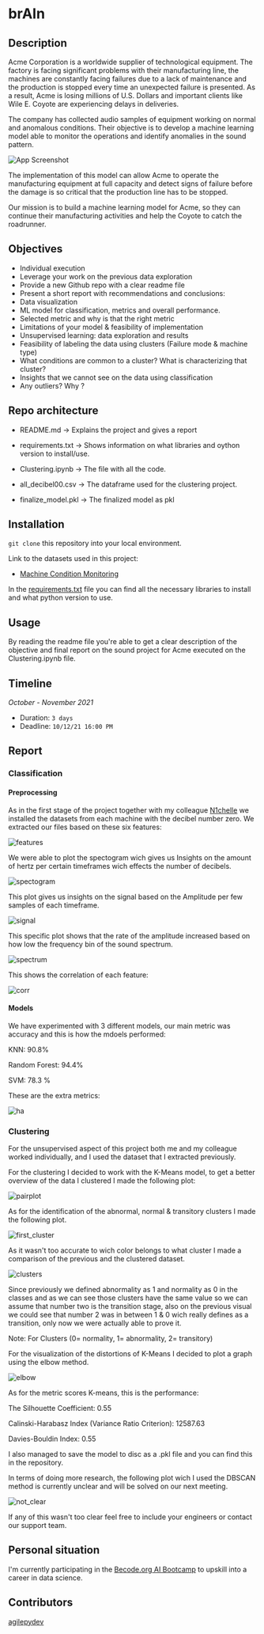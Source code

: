 # brAIn

## Description
Acme Corporation is a worldwide supplier of technological equipment. The factory is facing significant problems with their manufacturing line, the machines are constantly facing failures due to a lack of maintenance and the production is stopped every time an unexpected failure is presented. As a result, Acme is losing millions of U.S. Dollars and important clients like Wile E. Coyote are experiencing delays in deliveries.

The company has collected audio samples of equipment working on normal and anomalous conditions. Their objective is to develop a machine learning model able to monitor the operations and identify anomalies in the sound pattern.

![App Screenshot](https://github.com/agilepydev/brAIn-individual-/blob/development/assets/brain.png)

The implementation of this model can allow Acme to operate the manufacturing equipment at full capacity and detect signs of failure before the damage is so critical that the production line has to be stopped.

Our mission is to build a machine learning model for Acme, so they can continue their manufacturing activities and help the Coyote to catch the roadrunner.


## Objectives

- Individual execution
- Leverage your work on the previous data exploration
- Provide a new Github repo with a clear readme file
- Present a short report with recommendations and conclusions:
- Data visualization
- ML model for classification, metrics and overall performance.
- Selected metric and why is that the right metric
- Limitations of your model & feasibility of implementation
- Unsupervised learning: data exploration and results
- Feasibility of labeling the data using clusters (Failure mode & machine type)
- What conditions are common to a cluster? What is characterizing that cluster?
- Insights that we cannot see on the data using classification
- Any outliers? Why ?


## Repo architecture

* README.md -> Explains the project and gives a report

* requirements.txt -> Shows information on what libraries and oython version to install/use.

* Clustering.ipynb  -> The file with all the code.

* all_decibel00.csv -> The dataframe used for the clustering project.

* finalize_model.pkl -> The finalized model as pkl


## Installation

`git clone` this repository into your local environment. 

Link to the datasets used in this project:

* [Machine Condition Monitoring](https://zenodo.org/record/3384388#.YFIrNXnvJEY)

In the [requirements.txt]('https://github.com/agilepydev/brAIn-individual-/blob/development/requirements.txt') file you can find all the necessary libraries to install and what python version to use.

## Usage

By reading the readme file you're able to get a clear description of the objective and final report on the sound project for Acme executed on the Clustering.ipynb file.

## Timeline

*October - November 2021*

- Duration: `3 days`
- Deadline: `10/12/21 16:00 PM`

## Report

### Classification

#### Preprocessing

As in the first stage of the project together with my colleague [N1chelle](https://github.com/N1chelle) 
we installed the datasets from each machine with the decibel number zero.
We extracted our files based on these six features: 

![features](https://github.com/agilepydev/brAIn-individual-/blob/development/assets/features.png?raw=true)

We were able to plot the spectogram wich gives us Insights on the amount of hertz per certain timeframes wich effects the number of decibels.

![spectogram](https://github.com/agilepydev/brAIn-individual-/blob/development/assets/spectogram.png?raw=true)

This plot gives us insights on the signal based on the Amplitude per few samples of each timeframe.

![signal](https://github.com/agilepydev/brAIn-individual-/blob/development/assets/amplitude.png?raw=true)

This specific plot shows that the rate of the amplitude increased based on how low the frequency bin of the sound spectrum.

![spectrum](https://github.com/agilepydev/brAIn-individual-/blob/development/assets/amplitude_frequency.png?raw=true)

This shows the correlation of each feature:

![corr](https://github.com/agilepydev/brAIn-individual-/blob/development/assets/correlation.png?raw=true)

#### Models

We have experimented with 3 different models, our main metric was accuracy and this is how the mdoels performed:

KNN: 90.8%

Random Forest: 94.4%

SVM: 78.3 %

These are the extra metrics:

![ha](https://github.com/agilepydev/brAIn-individual-/blob/development/assets/metrics_classification.png?raw=true)

### Clustering

For the unsupervised aspect of this project both me and my colleague worked individually, and I used the dataset that I extracted previously.

For the clustering I decided to work with the K-Means model, to get a better overview of the data I clustered I made the following plot:

![pairplot](https://github.com/agilepydev/brAIn-individual-/blob/development/assets/pairplot.png?raw=true)


As for the identification of the abnormal, normal & transitory clusters I made the following plot.

![first_cluster](https://github.com/agilepydev/brAIn-individual-/blob/development/assets/zero_crossing_clusters.png?raw=true)

As it wasn't too accurate to wich color belongs to what cluster I made a comparison of the previous and the clustered dataset.

![clusters](https://github.com/agilepydev/brAIn-individual-/blob/development/assets/clusters.png?raw=true)

Since previously we defined abnormality as 1 and normality as 0 in the classes and as we can see those clusters have the same value so we can assume that number two is the transition stage, also on the previous visual we could see that number 2 was in between 1 & 0 wich really defines as a transition, only now we were actually able to prove it.

Note: For Clusters (0= normality, 1= abnormality, 2= transitory)

For the visualization of the distortions of K-Means I decided to plot a graph using the elbow method.

![elbow](https://github.com/agilepydev/brAIn-individual-/blob/development/assets/elbow_method.png?raw=true)

As for the metric scores K-means, this is the performance:

The Silhouette Coefficient: 0.55

Calinski-Harabasz Index (Variance Ratio Criterion): 12587.63

Davies-Bouldin Index: 0.55

I also managed to save the model to disc as a .pkl file and you can find this in the repository.

In terms of doing more research, the following plot wich I used the DBSCAN method is currently unclear and will be solved on our next meeting.

![not_clear](https://github.com/agilepydev/brAIn-individual-/blob/development/assets/DBSCAN.png?raw=true)


If any of this wasn't too clear feel free to include your engineers or contact our support team.


## Personal situation
I'm currently participating in the [Becode.org AI Bootcamp](https://becode.org/learn/ai-bootcamp/) to upskill into a career in data science. 

## Contributors
[agilepydev](https://github.com/agilepydev)


